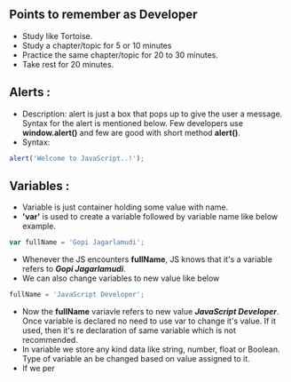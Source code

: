 ## Points to remember as Developer
- Study like Tortoise.
- Study a chapter/topic for 5 or 10 minutes
- Practice the same chapter/topic for 20 to 30 minutes.
- Take rest for 20 minutes.

## Alerts :
- Description: alert is just a box that pops up to give the user a message. Syntax for the alert is mentioned below. Few developers use **window.alert()** and few are good with short method **alert()**.
- Syntax: 
```js
alert('Welcome to JavaScript..!');
```

## Variables :
- Variable is just container holding some value with name. 
- **'var'** is used to create a variable followed by variable name like below example.
```js
var fullName = 'Gopi Jagarlamudi';
```
- Whenever the JS encounters **fullName**, JS knows that it's a variable refers to ***Gopi Jagarlamudi***.
- We can also change variables to new value like below
```js
fullName = 'JavaScript Developer';
```
- Now the **fullName** variavle refers to new value ***JavaScript Developer***. Once variable is declared no need to use var to change it's value. If it used, then it's re declaration of same variable which is not recommended.
- In variable we store any kind data like string, number, float or Boolean. Type of variable an be changed based on value assigned to it.
- If we per
<!--stackedit_data:
eyJoaXN0b3J5IjpbLTE2ODk1MjE0NTEsLTcyNjk0MDAyNywtMT
U2MTg1NDUxMywtMTk3NzE3NDQzMSwtMjIzNjE1OTk1LDQ1NzQw
MTg4NSw5MzY5OTE2MzEsMTkzMzU4OTQyNywtNDc2MTgxNTldfQ
==
-->